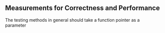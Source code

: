 ## Measurements for Correctness and Performance
The testing methods in general should take a function pointer as a parameter 
